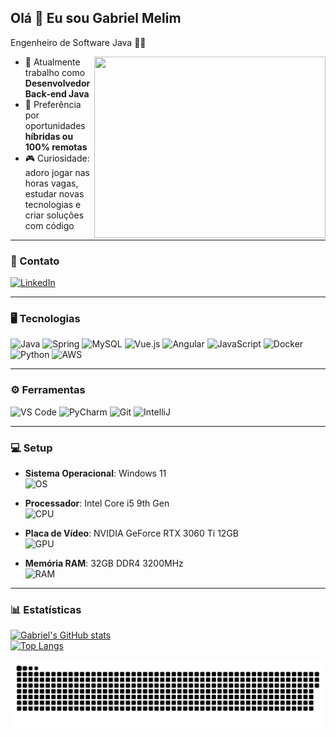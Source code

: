 ## Olá 👋 Eu sou Gabriel Melim

Engenheiro de Software Java 👨‍💻

<img align="right" width="370" height="290" src="https://media2.giphy.com/media/v1.Y2lkPTc5MGI3NjExOHBqaW82ZW45bTR4dW94bmFuM3QyYW1oNnMyb29jYWRyM2h6ejcwMCZlcD12MV9pbnRlcm5hbF9naWZfYnlfaWQmY3Q9Zw/qgQUggAC3Pfv687qPC/giphy.gif">

- 🔧 Atualmente trabalho como **Desenvolvedor Back‑end Java**  
- 🏡 Preferência por oportunidades **híbridas ou 100% remotas**  
- 🎮 Curiosidade: adoro jogar nas horas vagas, estudar novas tecnologias e criar soluções com código

---

### 🤝 Contato
[![LinkedIn](https://img.shields.io/badge/LinkedIn-0077B5?style=for-the-badge&logo=linkedin&logoColor=white)](https://www.linkedin.com/in/gabrielmelim/)

---

### 🖥️ Tecnologias
<p>
  <img height="40" src="https://img.icons8.com/color/48/000000/java-coffee-cup-logo.png"     alt="Java"/>
  <img height="40" src="https://img.icons8.com/?size=100&id=90519&format=png&color=000000"       alt="Spring"/>
  <img height="40" src="https://img.icons8.com/color/48/000000/mysql-logo.png"                  alt="MySQL"/>
  <img height="40" src="https://img.icons8.com/color/48/000000/vue-js.png"                     alt="Vue.js"/>
  <img height="40" src="https://img.icons8.com/color/48/000000/angularjs.png"                  alt="Angular"/>
  <img height="40" src="https://img.icons8.com/color/48/000000/javascript.png"                 alt="JavaScript"/>
  <img height="40" src="https://img.icons8.com/color/48/000000/docker.png"                     alt="Docker"/>
  <img height="40" src="https://img.icons8.com/?size=100&id=13441&format=png&color=000000"      alt="Python"/>
  <img height="40" src="https://img.icons8.com/?size=100&id=wU62u24brJ44&format=png&color=000000" alt="AWS"/>
</p>

---

### ⚙️ Ferramentas 
<p>
  <img height="40" src="https://img.icons8.com/color/48/000000/visual-studio-code-2019.png" alt="VS Code"/>
  <img height="40" src="https://img.icons8.com/color/48/000000/pycharm.png"                   alt="PyCharm"/>
  <img height="40" src="https://img.icons8.com/?size=100&id=52539&format=png&color=000000"    alt="Git"/>
  <img height="40" src="https://img.icons8.com/?size=100&id=61466&format=png&color=000000"    alt="IntelliJ"/>
</p>

---

### 💻 Setup

- **Sistema Operacional**: Windows 11  
  ![OS](https://img.shields.io/badge/OS-Windows_11-blue?style=for-the-badge&logo=windows&logoColor=white)

- **Processador**: Intel Core i5 9th Gen  
  ![CPU](https://img.shields.io/badge/Intel-Core_i5_9th_Gen-0071C5?style=for-the-badge&logo=intel&logoColor=white)

- **Placa de Vídeo**: NVIDIA GeForce RTX 3060 Ti 12GB  
  ![GPU](https://img.shields.io/badge/NVIDIA-GeForce_RTX_3060_Ti_12GB-76B900?style=for-the-badge&logo=nvidia&logoColor=white)

- **Memória RAM**: 32GB DDR4 3200MHz  
  ![RAM](https://img.shields.io/badge/RAM-32GB_DDR4_3200MHz-0052CC?style=for-the-badge&logo=computer&logoColor=white)

---

### 📊 Estatísticas

[![Gabriel's GitHub stats](https://github-readme-stats.vercel.app/api?username=gabrielmelim&show_icons=true&theme=dark)](https://github.com/gabrielmelim)  
[![Top Langs](https://github-readme-stats.vercel.app/api/top-langs/?username=gabrielmelim&layout=compact&theme=dark)](https://github.com/gabrielmelim)

![Commit Snake](./snake/github-contribution-grid-snake.svg)
